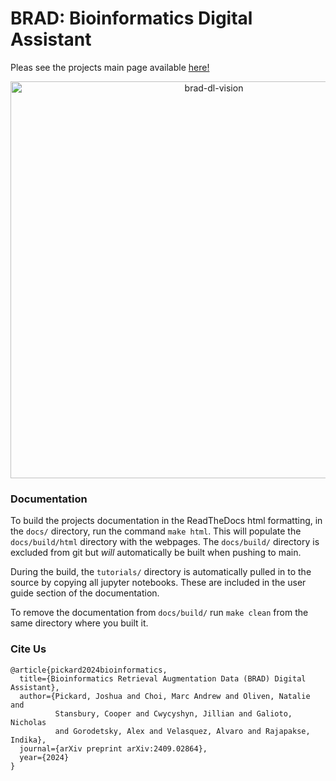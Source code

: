 # BRAD: Bioinformatics Digital Assistant

Pleas see the projects main page available [here!](https://brad-bioinformatics-retrieval-augmented-data.readthedocs.io/_/downloads/en/latest/pdf/)

<div align="center">
  <img width="635" alt="brad-dl-vision" src="https://github.com/user-attachments/assets/da7a1722-28ca-44e8-b45f-4350b7b29305">
</div>

### Documentation

To build the projects documentation in the ReadTheDocs html formatting, in the `docs/` directory, run the command `make html`. This will populate the `docs/build/html` directory with the webpages. The `docs/build/` directory is excluded from git but *will* automatically be built when pushing to main.

During the build, the `tutorials/` directory is automatically pulled in to the source by copying all jupyter notebooks. These are included in the user guide section of the documentation.

To remove the documentation from `docs/build/` run `make clean` from the same directory where you built it.

### Cite Us

```
@article{pickard2024bioinformatics,
  title={Bioinformatics Retrieval Augmentation Data (BRAD) Digital Assistant},
  author={Pickard, Joshua and Choi, Marc Andrew and Oliven, Natalie and
          Stansbury, Cooper and Cwycyshyn, Jillian and Galioto, Nicholas
          and Gorodetsky, Alex and Velasquez, Alvaro and Rajapakse, Indika},
  journal={arXiv preprint arXiv:2409.02864},
  year={2024}
}
```
